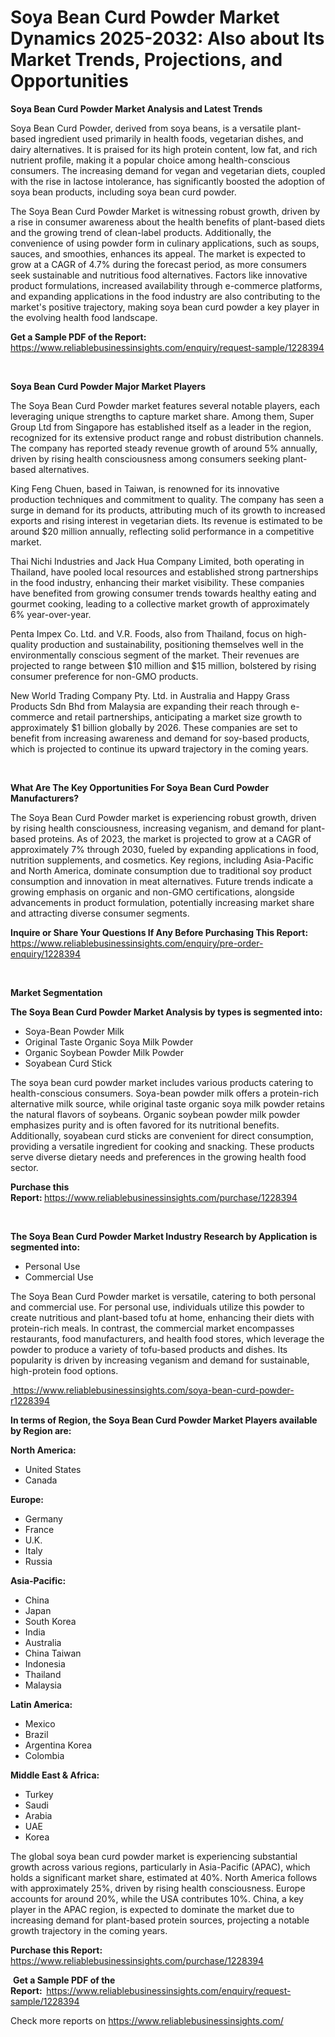 <p><h1>Soya Bean Curd Powder Market Dynamics 2025-2032: Also about Its Market Trends, Projections, and Opportunities</h1></p><p><strong>Soya Bean Curd Powder Market Analysis and Latest Trends</strong></p>
<p><p>Soya Bean Curd Powder, derived from soya beans, is a versatile plant-based ingredient used primarily in health foods, vegetarian dishes, and dairy alternatives. It is praised for its high protein content, low fat, and rich nutrient profile, making it a popular choice among health-conscious consumers. The increasing demand for vegan and vegetarian diets, coupled with the rise in lactose intolerance, has significantly boosted the adoption of soya bean products, including soya bean curd powder.</p><p>The Soya Bean Curd Powder Market is witnessing robust growth, driven by a rise in consumer awareness about the health benefits of plant-based diets and the growing trend of clean-label products. Additionally, the convenience of using powder form in culinary applications, such as soups, sauces, and smoothies, enhances its appeal. The market is expected to grow at a CAGR of 4.7% during the forecast period, as more consumers seek sustainable and nutritious food alternatives. Factors like innovative product formulations, increased availability through e-commerce platforms, and expanding applications in the food industry are also contributing to the market's positive trajectory, making soya bean curd powder a key player in the evolving health food landscape.</p></p>
<p><strong>Get a Sample PDF of the Report:&nbsp;</strong> <a href="https://www.reliablebusinessinsights.com/enquiry/request-sample/1228394?utm_campaign=3321&utm_medium=2&utm_source=Github&utm_content=ia&utm_term=07042025&utm_id=soya-bean-curd-powder">https://www.reliablebusinessinsights.com/enquiry/request-sample/1228394</a></p>
<p>&nbsp;</p>
<p><strong>Soya Bean Curd Powder Major Market Players</strong></p>
<p><p>The Soya Bean Curd Powder market features several notable players, each leveraging unique strengths to capture market share. Among them, Super Group Ltd from Singapore has established itself as a leader in the region, recognized for its extensive product range and robust distribution channels. The company has reported steady revenue growth of around 5% annually, driven by rising health consciousness among consumers seeking plant-based alternatives.</p><p>King Feng Chuen, based in Taiwan, is renowned for its innovative production techniques and commitment to quality. The company has seen a surge in demand for its products, attributing much of its growth to increased exports and rising interest in vegetarian diets. Its revenue is estimated to be around $20 million annually, reflecting solid performance in a competitive market.</p><p>Thai Nichi Industries and Jack Hua Company Limited, both operating in Thailand, have pooled local resources and established strong partnerships in the food industry, enhancing their market visibility. These companies have benefited from growing consumer trends towards healthy eating and gourmet cooking, leading to a collective market growth of approximately 6% year-over-year.</p><p>Penta Impex Co. Ltd. and V.R. Foods, also from Thailand, focus on high-quality production and sustainability, positioning themselves well in the environmentally conscious segment of the market. Their revenues are projected to range between $10 million and $15 million, bolstered by rising consumer preference for non-GMO products.</p><p>New World Trading Company Pty. Ltd. in Australia and Happy Grass Products Sdn Bhd from Malaysia are expanding their reach through e-commerce and retail partnerships, anticipating a market size growth to approximately $1 billion globally by 2026. These companies are set to benefit from increasing awareness and demand for soy-based products, which is projected to continue its upward trajectory in the coming years.</p></p>
<p>&nbsp;</p>
<p><strong>What Are The Key Opportunities For Soya Bean Curd Powder Manufacturers?</strong></p>
<p><p>The Soya Bean Curd Powder market is experiencing robust growth, driven by rising health consciousness, increasing veganism, and demand for plant-based proteins. As of 2023, the market is projected to grow at a CAGR of approximately 7% through 2030, fueled by expanding applications in food, nutrition supplements, and cosmetics. Key regions, including Asia-Pacific and North America, dominate consumption due to traditional soy product consumption and innovation in meat alternatives. Future trends indicate a growing emphasis on organic and non-GMO certifications, alongside advancements in product formulation, potentially increasing market share and attracting diverse consumer segments.</p></p>
<p><strong>Inquire or Share Your Questions If Any Before Purchasing This Report:</strong> <a href="https://www.reliablebusinessinsights.com/enquiry/pre-order-enquiry/1228394?utm_campaign=3321&utm_medium=2&utm_source=Github&utm_content=ia&utm_term=07042025&utm_id=soya-bean-curd-powder">https://www.reliablebusinessinsights.com/enquiry/pre-order-enquiry/1228394</a></p>
<p>&nbsp;</p>
<p><strong>Market Segmentation</strong></p>
<p><strong>The Soya Bean Curd Powder Market Analysis by types is segmented into:</strong></p>
<p><ul><li>Soya-Bean Powder Milk</li><li>Original Taste Organic Soya Milk Powder</li><li>Organic Soybean Powder Milk Powder</li><li>Soyabean Curd Stick</li></ul></p>
<p><p>The soya bean curd powder market includes various products catering to health-conscious consumers. Soya-bean powder milk offers a protein-rich alternative milk source, while original taste organic soya milk powder retains the natural flavors of soybeans. Organic soybean powder milk powder emphasizes purity and is often favored for its nutritional benefits. Additionally, soyabean curd sticks are convenient for direct consumption, providing a versatile ingredient for cooking and snacking. These products serve diverse dietary needs and preferences in the growing health food sector.</p></p>
<p><strong>Purchase this Report:&nbsp;</strong><a href="https://www.reliablebusinessinsights.com/purchase/1228394?utm_campaign=3321&utm_medium=2&utm_source=Github&utm_content=ia&utm_term=07042025&utm_id=soya-bean-curd-powder">https://www.reliablebusinessinsights.com/purchase/1228394</a></p>
<p>&nbsp;</p>
<p><strong>The Soya Bean Curd Powder Market Industry Research by Application is segmented into:</strong></p>
<p><ul><li>Personal Use</li><li>Commercial Use</li></ul></p>
<p><p>The Soya Bean Curd Powder market is versatile, catering to both personal and commercial use. For personal use, individuals utilize this powder to create nutritious and plant-based tofu at home, enhancing their diets with protein-rich meals. In contrast, the commercial market encompasses restaurants, food manufacturers, and health food stores, which leverage the powder to produce a variety of tofu-based products and dishes. Its popularity is driven by increasing veganism and demand for sustainable, high-protein food options.</p></p>
<p><a href="https://www.reliablebusinessinsights.com/soya-bean-curd-powder-r1228394?utm_campaign=3321&utm_medium=2&utm_source=Github&utm_content=ia&utm_term=07042025&utm_id=soya-bean-curd-powder">&nbsp;https://www.reliablebusinessinsights.com/soya-bean-curd-powder-r1228394</a></p>
<p><strong>In terms of Region, the Soya Bean Curd Powder Market Players available by Region are:</strong></p>
<p>
    <p> <strong> North America: </strong>
        <ul>
            <li>United States</li>
            <li>Canada</li>
        </ul>
        </p> 
    <p> <strong> Europe: </strong>
        <ul>
            <li>Germany</li>
            <li>France</li>
            <li>U.K.</li>
            <li>Italy</li>
            <li>Russia</li>
        </ul>
        </p> 
    <p> <strong> Asia-Pacific: </strong>
        <ul>
            <li>China</li>
            <li>Japan</li>
            <li>South Korea</li>
            <li>India</li>
            <li>Australia</li>
            <li>China Taiwan</li>
            <li>Indonesia</li>
            <li>Thailand</li>
            <li>Malaysia</li>
        </ul>
        </p> 
    <p> <strong> Latin America: </strong>
        <ul>
            <li>Mexico</li>
            <li>Brazil</li>
            <li>Argentina Korea</li>
            <li>Colombia</li>
        </ul>
        </p> 
    <p> <strong> Middle East & Africa: </strong>
        <ul>
            <li>Turkey</li>
            <li>Saudi</li>
            <li>Arabia</li>
            <li>UAE</li>
            <li>Korea</li>
        </ul>
    </p>
    </p>
<p><p>The global soya bean curd powder market is experiencing substantial growth across various regions, particularly in Asia-Pacific (APAC), which holds a significant market share, estimated at 40%. North America follows with approximately 25%, driven by rising health consciousness. Europe accounts for around 20%, while the USA contributes 10%. China, a key player in the APAC region, is expected to dominate the market due to increasing demand for plant-based protein sources, projecting a notable growth trajectory in the coming years.</p></p>
<p><strong>Purchase this Report: </strong><a href="https://www.reliablebusinessinsights.com/purchase/1228394?utm_campaign=3321&utm_medium=2&utm_source=Github&utm_content=ia&utm_term=07042025&utm_id=soya-bean-curd-powder">https://www.reliablebusinessinsights.com/purchase/1228394</a></p>
<p>&nbsp;<strong>Get a Sample PDF of the Report:&nbsp;&nbsp;</strong><a href="https://www.reliablebusinessinsights.com/enquiry/request-sample/1228394?utm_campaign=3321&utm_medium=2&utm_source=Github&utm_content=ia&utm_term=07042025&utm_id=soya-bean-curd-powder">https://www.reliablebusinessinsights.com/enquiry/request-sample/1228394</a></p>
<p><strong></strong></p>
<p>Check more reports on <a href="https://www.reliablebusinessinsights.com/?utm_campaign=3321&utm_medium=2&utm_source=Github&utm_content=ia&utm_term=07042025&utm_id=soya-bean-curd-powder">https://www.reliablebusinessinsights.com/</a></p>